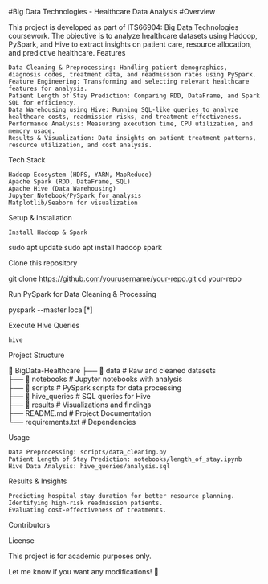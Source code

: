 #Big Data Technologies - Healthcare Data Analysis
#Overview

This project is developed as part of ITS66904: Big Data Technologies coursework. The objective is to analyze healthcare datasets using Hadoop, PySpark, and Hive to extract insights on patient care, resource allocation, and predictive healthcare.
Features

    Data Cleaning & Preprocessing: Handling patient demographics, diagnosis codes, treatment data, and readmission rates using PySpark.
    Feature Engineering: Transforming and selecting relevant healthcare features for analysis.
    Patient Length of Stay Prediction: Comparing RDD, DataFrame, and Spark SQL for efficiency.
    Data Warehousing using Hive: Running SQL-like queries to analyze healthcare costs, readmission risks, and treatment effectiveness.
    Performance Analysis: Measuring execution time, CPU utilization, and memory usage.
    Results & Visualization: Data insights on patient treatment patterns, resource utilization, and cost analysis.

Tech Stack

    Hadoop Ecosystem (HDFS, YARN, MapReduce)
    Apache Spark (RDD, DataFrame, SQL)
    Apache Hive (Data Warehousing)
    Jupyter Notebook/PySpark for analysis
    Matplotlib/Seaborn for visualization

Setup & Installation

    Install Hadoop & Spark

sudo apt update
sudo apt install hadoop spark

Clone this repository

git clone https://github.com/yourusername/your-repo.git
cd your-repo

Run PySpark for Data Cleaning & Processing

pyspark --master local[*]

Execute Hive Queries

    hive

Project Structure

📂 BigData-Healthcare
 ├── 📁 data              # Raw and cleaned datasets  
 ├── 📁 notebooks         # Jupyter notebooks with analysis  
 ├── 📁 scripts           # PySpark scripts for data processing  
 ├── 📁 hive_queries      # SQL queries for Hive  
 ├── 📁 results           # Visualizations and findings  
 ├── README.md           # Project Documentation  
 └── requirements.txt     # Dependencies  

Usage

    Data Preprocessing: scripts/data_cleaning.py
    Patient Length of Stay Prediction: notebooks/length_of_stay.ipynb
    Hive Data Analysis: hive_queries/analysis.sql

Results & Insights

    Predicting hospital stay duration for better resource planning.
    Identifying high-risk readmission patients.
    Evaluating cost-effectiveness of treatments.

Contributors



License

This project is for academic purposes only.

Let me know if you want any modifications! 🚀
